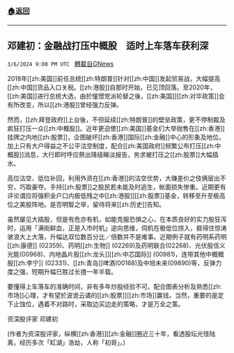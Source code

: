 ###  [:house:返回](README.md)
---


## 邓建初：金融战打压中概股　适时上车落车获利深
`3/6/2024 9:00 PM UTC ` [轉載自GNews](https://gnews.org/articles/2371671)

2018年[[zh:美国]]前任总统[[zh:特朗普]]针对[[zh:中国]]发起贸易战，大幅提高[[zh:中国]]货品入口关税。[[zh:港股]]自那时开始，已见顶回落。至2020年，[[zh:美国]]进行总统大选，由於憧憬党派轮替之後，[[zh:美国]][[zh:对华政策]]会有所改变，所以[[zh:港股]]曾经强力反弹。

然而，[[zh:拜登政府]]上台後，不但延续[[zh:特朗普]]的壁垒政策，更不停制裁及疯狂打压一众[[zh:中概股]]。近年更迫使[[zh:美国]]基金们大举抛售在[[zh:香港]]挂牌之内地[[zh:股票]]，企图破坏[[zh:香港]]国际[[zh:金融]]中心的形象及地位。加上只有大户得益之不公平沽空制度，配合[[zh:美国政府]]频繁公布打压[[zh:中概股]]消息，大行即时呼应祭出降级睇淡报告，务求被打压之[[zh:股票]]大幅插水。

高位沽空、低位补回，利用外资在[[zh:香港]]的沽空优势，大赚差价之伎俩层出不穷，巧取豪夺。手持[[zh:股票]]之股民若未能及时逃生，帐面损失惨重。近期更有评论谓应将强积金户口内极低残之中[[zh:港股]][[zh:股票]]基金，转移至升至极高位之美股阵地。是否明智之举，留待将来[[zh:历史]]告知。

虽然屡见大插股，但是有危亦有机，如能克服恐惧之心，在本质良好的实力股狂泻时，运用「满街鲜血，正是入市时机」逆向思维，伺机在极低位捞入，捱得住惊涛骇浪大上大落，升幅达双位数百分比／倍数并不是难事。近期例子就有药明系药明[[zh:康德]] (02359)、药明[[zh:生物]] (02269)及药明联合(02268)、光伏股信义光能(00968)、内地晶片股[[zh:龙头]][[zh:中芯国际]] (00981)，连带其他中概概股[[zh:李宁]] (02331)、[[zh:青岛]]啤酒(00168)及中旭未来(09890)等，反弹力度之强，短期升幅已胜过长揸一年半载。

要懂得上车落车的准确时间，非有多年炒股经验不可。配合图表分析及熟悉[[zh:市场]]心理，才有望於波诡云谲的[[zh:股票]][[zh:市场]]赢钱。当然，重要的是定下止蚀位，遇着不对路时，采取边买边走的策略，才是万全之策。

资深股评家 邓建初

(作者为资深股评家，纵横[[zh:香港]][[zh:金融]]圈近三十年，看透股坛光怪陆离，经历多次「缸湖」浩劫，人称「初哥」。)
